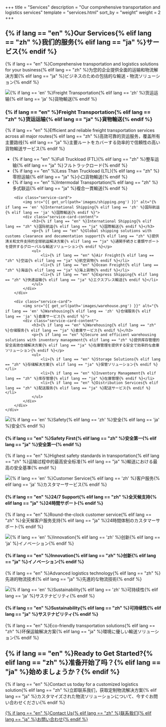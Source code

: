+++
title = "Services"
description = "Our comprehensive transportation and logistics services"
template = "services.html"
sort_by = "weight"
weight = 2
+++

<section class="hero services-hero">
    <div class="hero-content">
        <h1>{% if lang == "en" %}Our Services{% elif lang == "zh" %}我们的服务{% elif lang == "ja" %}サービス{% endif %}</h1>
        <p>{% if lang == "en" %}Comprehensive transportation and logistics solutions for your business{% elif lang == "zh" %}为您的企业提供全面的运输和物流解决方案{% elif lang == "ja" %}ビジネスのための包括的な輸送・物流ソリューション{% endif %}</p>
    </div>
</section>

<section class="services-content">
    <div class="service-grid">
        <div class="service-card">
            <img src="{{ get_url(path='images/freight.png') }}" alt="{% if lang == 'en' %}Freight Transportation{% elif lang == 'zh' %}货运运输{% elif lang == 'ja' %}貨物輸送{% endif %}">
            <div class="service-card-content">
                <h3>{% if lang == "en" %}Freight Transportation{% elif lang == "zh" %}货运运输{% elif lang == "ja" %}貨物輸送{% endif %}</h3>
                <p>{% if lang == "en" %}Efficient and reliable freight transportation services across all major routes{% elif lang == "zh" %}高效可靠的货运服务，覆盖所有主要路线{% elif lang == "ja" %}主要ルートをカバーする効率的で信頼性の高い貨物輸送サービス{% endif %}</p>
                <ul>
                    <li>{% if lang == "en" %}Full Truckload (FTL){% elif lang == "zh" %}整车运输{% elif lang == "ja" %}フルトラックロード{% endif %}</li>
                    <li>{% if lang == "en" %}Less Than Truckload (LTL){% elif lang == "zh" %}零担运输{% elif lang == "ja" %}小口貨物輸送{% endif %}</li>
                    <li>{% if lang == "en" %}Intermodal Transportation{% elif lang == "zh" %}多式联运{% elif lang == "ja" %}複合一貫輸送{% endif %}</li>
                </ul>
            </div>
        </div>

        <div class="service-card">
            <img src="{{ get_url(path='images/shipping.png') }}" alt="{% if lang == 'en' %}International Shipping{% elif lang == 'zh' %}国际航运{% elif lang == 'ja' %}国際輸送{% endif %}">
            <div class="service-card-content">
                <h3>{% if lang == "en" %}International Shipping{% elif lang == "zh" %}国际航运{% elif lang == "ja" %}国際輸送{% endif %}</h3>
                <p>{% if lang == "en" %}Global shipping solutions with customs clearance and documentation support{% elif lang == "zh" %}提供清关和文件支持的全球航运解决方案{% elif lang == "ja" %}通関手続きと書類サポートを提供するグローバルな輸送ソリューション{% endif %}</p>
                <ul>
                    <li>{% if lang == "en" %}Air Freight{% elif lang == "zh" %}空运{% elif lang == "ja" %}航空貨物{% endif %}</li>
                    <li>{% if lang == "en" %}Ocean Freight{% elif lang == "zh" %}海运{% elif lang == "ja" %}海上貨物{% endif %}</li>
                    <li>{% if lang == "en" %}Express Shipping{% elif lang == "zh" %}快递运输{% elif lang == "ja" %}エクスプレス輸送{% endif %}</li>
                </ul>
            </div>
        </div>

        <div class="service-card">
            <img src="{{ get_url(path='images/warehouse.png') }}" alt="{% if lang == 'en' %}Warehousing{% elif lang == 'zh' %}仓储服务{% elif lang == 'ja' %}倉庫サービス{% endif %}">
            <div class="service-card-content">
                <h3>{% if lang == "en" %}Warehousing{% elif lang == "zh" %}仓储服务{% elif lang == "ja" %}倉庫サービス{% endif %}</h3>
                <p>{% if lang == "en" %}Secure and efficient warehousing solutions with inventory management{% elif lang == "zh" %}提供库存管理的安全高效仓储解决方案{% elif lang == "ja" %}在庫管理を提供する安全で効率的な倉庫ソリューション{% endif %}</p>
                <ul>
                    <li>{% if lang == "en" %}Storage Solutions{% elif lang == "zh" %}存储解决方案{% elif lang == "ja" %}保管ソリューション{% endif %}</li>
                    <li>{% if lang == "en" %}Inventory Management{% elif lang == "zh" %}库存管理{% elif lang == "ja" %}在庫管理{% endif %}</li>
                    <li>{% if lang == "en" %}Distribution Services{% elif lang == "zh" %}配送服务{% elif lang == "ja" %}配送サービス{% endif %}</li>
                </ul>
            </div>
        </div>
    </div>
</section>

<section class="features">
    <div class="features-grid">
        <div class="feature">
            <img src="{{ get_url(path='images/icons/safety.png') }}" alt="{% if lang == 'en' %}Safety{% elif lang == 'zh' %}安全{% elif lang == 'ja' %}安全{% endif %}">
            <h4>{% if lang == "en" %}Safety First{% elif lang == "zh" %}安全第一{% elif lang == "ja" %}安全第一{% endif %}</h4>
            <p>{% if lang == "en" %}Highest safety standards in transportation{% elif lang == "zh" %}运输过程中的最高安全标准{% elif lang == "ja" %}輸送における最高の安全基準{% endif %}</p>
        </div>
        <div class="feature">
            <img src="{{ get_url(path='images/icons/customer.png') }}" alt="{% if lang == 'en' %}Customer Service{% elif lang == 'zh' %}客户服务{% elif lang == 'ja' %}カスタマーサービス{% endif %}">
            <h4>{% if lang == "en" %}24/7 Support{% elif lang == "zh" %}全天候支持{% elif lang == "ja" %}24時間サポート{% endif %}</h4>
            <p>{% if lang == "en" %}Round-the-clock customer service{% elif lang == "zh" %}全天候客户服务支持{% elif lang == "ja" %}24時間体制のカスタマーサポート{% endif %}</p>
        </div>
        <div class="feature">
            <img src="{{ get_url(path='images/icons/innovation.png') }}" alt="{% if lang == 'en' %}Innovation{% elif lang == 'zh' %}创新{% elif lang == 'ja' %}イノベーション{% endif %}">
            <h4>{% if lang == "en" %}Innovation{% elif lang == "zh" %}创新{% elif lang == "ja" %}イノベーション{% endif %}</h4>
            <p>{% if lang == "en" %}Advanced logistics technology{% elif lang == "zh" %}先进的物流技术{% elif lang == "ja" %}先進的な物流技術{% endif %}</p>
        </div>
        <div class="feature">
            <img src="{{ get_url(path='images/icons/sustainability.png') }}" alt="{% if lang == 'en' %}Sustainability{% elif lang == 'zh' %}可持续性{% elif lang == 'ja' %}サステナビリティ{% endif %}">
            <h4>{% if lang == "en" %}Sustainability{% elif lang == "zh" %}可持续性{% elif lang == "ja" %}サステナビリティ{% endif %}</h4>
            <p>{% if lang == "en" %}Eco-friendly transportation solutions{% elif lang == "zh" %}环保运输解决方案{% elif lang == "ja" %}環境に優しい輸送ソリューション{% endif %}</p>
        </div>
    </div>
</section>

<section class="cta-section">
    <div class="cta-content">
        <h2>{% if lang == "en" %}Ready to Get Started?{% elif lang == "zh" %}准备开始了吗？{% elif lang == "ja" %}始めましょうか？{% endif %}</h2>
        <p>{% if lang == "en" %}Contact us today for a customized logistics solution{% elif lang == "zh" %}立即联系我们，获取定制物流解决方案{% elif lang == "ja" %}カスタマイズされた物流ソリューションについて、今すぐお問い合わせください{% endif %}</p>
        <a href="{{ config.base_url }}/contact" class="cta-button">{% if lang == "en" %}Contact Us{% elif lang == "zh" %}联系我们{% elif lang == "ja" %}お問い合わせ{% endif %}</a>
    </div>
</section> 